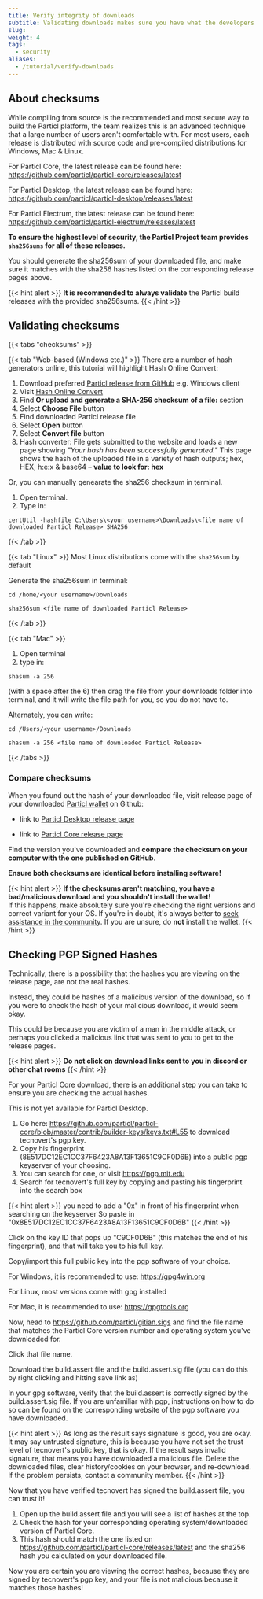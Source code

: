 ```yaml
---
title: Verify integrity of downloads
subtitle: Validating downloads makes sure you have what the developers released – and not installing any fake or malware-infected software
slug: 
weight: 4
tags:
  - security
aliases:
  - /tutorial/verify-downloads
---
```


## About checksums

While compiling from source is the recommended and most secure way to build the Particl platform, the team realizes this is an advanced technique that a large number of users aren't comfortable with. For most users, each release is distributed with source code and pre-compiled distributions for Windows, Mac & Linux.

For Particl Core, the latest release can be found here: https://github.com/particl/particl-core/releases/latest

For Particl Desktop, the latest release can be found here: https://github.com/particl/particl-desktop/releases/latest

For Particl Electrum, the latest release can be found here: https://github.com/particl/particl-electrum/releases/latest


**To ensure the highest level of security, the Particl Project team provides `sha256sums` for all of these releases.**

You should generate the sha256sum of your downloaded file, and make sure it matches with the sha256 hashes listed on the corresponding release pages above.

{{< hint alert >}}
**It is recommended to always validate** the Particl build releases with the provided sha256sums.
{{< /hint >}}


## Validating checksums

{{< tabs "checksums" >}}

{{< tab "Web-based (Windows etc.)" >}}
There are a number of hash generators online, this tutorial will highlight Hash Online Convert:

1. Download preferred [Particl release from GitHub](https://github.com/particl/particl-core/releases/latest) e.g. Windows client
2. Visit [Hash Online Convert](http://hash.online-convert.com/sha256-generator)
3. Find **Or upload and generate a SHA-256 checksum of a file:** section
4. Select **Choose File** button
5. Find downloaded Particl release file
6. Select **Open** button
7. Select **Convert file** button
8. Hash converter: File gets submitted to the website and loads a new page showing _"Your hash has been successfully generated."_ This page shows the hash of the uploaded file in a variety of hash outputs; hex, HEX, h:e:x & base64 – **value to look for: hex**


Or, you can manually genearate the sha256 checksum in terminal.

1. Open terminal.
2. Type in:

```
certUtil -hashfile C:\Users\<your username>\Downloads\<file name of downloaded Particl Release> SHA256
```

{{< /tab >}}

{{< tab "Linux" >}}
Most Linux distributions come with the `sha256sum` by default


Generate the sha256sum in terminal:

```
cd /home/<your username>/Downloads

sha256sum <file name of downloaded Particl Release>
```

{{< /tab >}}

{{< tab "Mac" >}}

1. Open terminal
2. type in: 

```
shasum -a 256 
```

(with a space after the 6) then drag the file from your downloads folder into terminal, and it will write the file path for you, so you do not have to.

Alternately, you can write:

```
cd /Users/<your username>/Downloads

shasum -a 256 <file name of downloaded Particl Release>
```

{{< /tabs >}}


### Compare checksums

When you found out the hash of your downloaded file, visit release page of your downloaded [Particl wallet](/learn/wallets/overview) on Github:

- link to [Particl Desktop release page](https://github.com/particl/particl-desktop/releases/latest)

- link to [Particl Core release page](https://github.com/particl/particl-core/releases/latest)

Find the version you've downloaded and **compare the checksum on your computer with the one published on GitHub**.


**Ensure both checksums are identical before installing software!**

{{< hint alert >}}
**If the checksums aren't matching, you have a bad/malicious download and you shouldn't install the wallet!**\
If this happens, make absolutely sure you're checking the right versions and correct variant for your OS. If you're in doubt, it's always better to [seek assistance in the community](/support/overview).  If you are unsure, do **not** install the wallet.
{{< /hint >}}


## Checking PGP Signed Hashes

Technically, there is a possibility that the hashes you are viewing on the release page, are not the real hashes.

Instead, they could be hashes of a malicious version of the download, so if you were to check the hash of your malicious download, it would seem okay.

This could be because you are victim of a man in the middle attack, or perhaps you clicked a malicious link that was sent to you to get to the release pages.

{{< hint alert >}}
**Do not click on download links sent to you in discord or other chat rooms**
{{< /hint >}}

For your Particl Core download, there is an additional step you can take to ensure you are checking the actual hashes.

This is not yet available for Particl Desktop.

1. Go here: https://github.com/particl/particl-core/blob/master/contrib/builder-keys/keys.txt#L55 to download tecnovert's pgp key.
2. Copy his fingerprint (8E517DC12EC1CC37F6423A8A13F13651C9CF0D6B) into a public pgp keyserver of your choosing.
3. You can search for one, or visit https://pgp.mit.edu
4. Search for tecnovert's full key by copying and pasting his fingerprint into the search box

{{< hint alert >}}
you need to add a "0x" in front of his fingerprint when searching on the keyserver
So paste in "0x8E517DC12EC1CC37F6423A8A13F13651C9CF0D6B"
{{< /hint >}}

Click on the key ID that pops up "C9CF0D6B" (this matches the end of his fingerprint), and that will take you to his full key.

Copy/import this full public key into the pgp software of your choice.

For Windows, it is recommended to use: https://gpg4win.org

For Linux, most versions come with gpg installed

For Mac, it is recommended to use: https://gpgtools.org


Now, head to https://github.com/particl/gitian.sigs and find the file name that matches the Particl Core version number and operating system you've downloaded for.

Click that file name.

Download the build.assert file and the build.assert.sig file (you can do this by right clicking and hitting save link as)


In your gpg software, verify that the build.assert is correctly signed by the build.assert.sig file.  If you are unfamiliar with pgp, instructions on how to do so can be found on the corresponding website of the pgp software you have downloaded.

{{< hint alert >}}
As long as the result says signature is good, you are okay.  It may say untrusted signature, this is because you have not set the trust level of tecnovert's public key, that is okay.  If the result says invalid signature, that means you have downloaded a malicious file.  Delete the downloaded files, clear history/cookies on your browser, and re-download.  If the problem persists, contact a community member.
{{< /hint >}}

Now that you have verified tecnovert has signed the build.assert file, you can trust it!

1. Open up the build.assert file and you will see a list of hashes at the top.
2. Check the hash for your corresponding operating system/downloaded version of Particl Core.
3. This hash should match the one listed on https://github.com/particl/particl-core/releases/latest and the sha256 hash you calculated on your downloaded file.

Now you are certain you are viewing the correct hashes, because they are signed by tecnovert's pgp key, and your file is not malicious because it matches those hashes!
